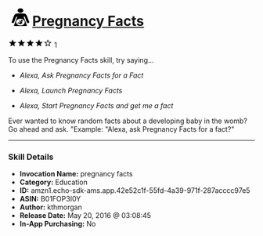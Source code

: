 # &nbsp;<img src="skill_icon" alt="Pregnancy Facts icon" width="36"> [Pregnancy Facts](http://alexa.amazon.com/#skills/amzn1.echo-sdk-ams.app.42e52c1f-55fd-4a39-971f-287acccc97e5)
![4 stars](../../images/ic_star_black_18dp_1x.png)![4 stars](../../images/ic_star_black_18dp_1x.png)![4 stars](../../images/ic_star_black_18dp_1x.png)![4 stars](../../images/ic_star_black_18dp_1x.png)![4 stars](../../images/ic_star_border_black_18dp_1x.png) 1

To use the Pregnancy Facts skill, try saying...

* *Alexa, Ask Pregnancy Facts for a Fact*

* *Alexa, Launch Pregnancy Facts*

* *Alexa, Start Pregnancy Facts and get me a fact*

Ever wanted to know random facts about a developing baby in the womb? Go ahead and ask. "Example: "Alexa, ask Pregnancy Facts for a fact?"

***

### Skill Details

* **Invocation Name:** pregnancy facts
* **Category:** Education
* **ID:** amzn1.echo-sdk-ams.app.42e52c1f-55fd-4a39-971f-287acccc97e5
* **ASIN:** B01FOP3I0Y
* **Author:** kthmorgan
* **Release Date:** May 20, 2016 @ 03:08:45
* **In-App Purchasing:** No
